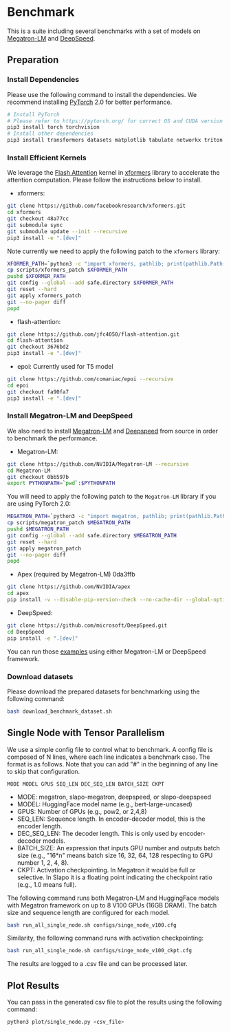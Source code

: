 <!--- Copyright Amazon.com, Inc. or its affiliates. All Rights Reserved. -->
<!--- SPDX-License-Identifier: Apache-2.0  -->

# Benchmark

This is a suite including several benchmarks with a set of models on [Megatron-LM](https://github.com/NVIDIA/Megatron-LM) and [DeepSpeed](https://github.com/microsoft/DeepSpeed).

## Preparation

### Install Dependencies

Please use the following command to install the dependencies. We recommend installing [PyTorch](https://pytorch.org/) 2.0 for better performance.

```bash
# Install PyTorch
# Please refer to https://pytorch.org/ for correct OS and CUDA version
pip3 install torch torchvision
# Install other dependencies
pip3 install transformers datasets matplotlib tabulate networkx triton pybind11
```

### Install Efficient Kernels

We leverage the [Flash Attention](https://arxiv.org/abs/2205.14135) kernel in [xformers](https://github.com/facebookresearch/xformers) library to accelerate the attention computation. Please follow the instructions below to install.

- xformers:
```bash
git clone https://github.com/facebookresearch/xformers.git
cd xformers
git checkout 48a77cc
git submodule sync 
git submodule update --init --recursive
pip3 install -e ".[dev]"
```

Note currently we need to apply the following patch to the `xformers` library:
```bash
XFORMER_PATH=`python3 -c "import xformers, pathlib; print(pathlib.Path(xformers.__path__[0]).parent)"`
cp scripts/xformers_patch $XFORMER_PATH
pushd $XFORMER_PATH
git config --global --add safe.directory $XFORMER_PATH
git reset --hard
git apply xformers_patch
git --no-pager diff
popd
```

- flash-attention:
```bash
git clone https://github.com/jfc4050/flash-attention.git
cd flash-attention
git checkout 3676bd2
pip3 install -e ".[dev]"
```

- epoi: Currently used for T5 model
```bash
git clone https://github.com/comaniac/epoi --recursive
cd epoi
git checkout fa90fa7
pip3 install -e ".[dev]"
```

### Install Megatron-LM and DeepSpeed

We also need to install [Megatron-LM](https://github.com/NVIDIA/Megatron-LM) and [Deepspeed](https://github.com/microsoft/DeepSpeed) from source in order to benchmark the performance.

- Megatron-LM:
```bash
git clone https://github.com/NVIDIA/Megatron-LM --recursive
cd Megatron-LM
git checkout 0bb597b
export PYTHONPATH=`pwd`:$PYTHONPATH
```

You will need to apply the following patch to the `Megatron-LM` library if you are using PyTorch 2.0:

```bash
MEGATRON_PATH=`python3 -c "import megatron, pathlib; print(pathlib.Path(megatron.__path__[0]).parent)"`
cp scripts/megatron_patch $MEGATRON_PATH
pushd $MEGATRON_PATH
git config --global --add safe.directory $MEGATRON_PATH
git reset --hard
git apply megatron_patch
git --no-pager diff
popd
```

- Apex (required by Megatron-LM) 0da3ffb
```bash
git clone https://github.com/NVIDIA/apex
cd apex
pip install -v --disable-pip-version-check --no-cache-dir --global-option="--cpp_ext" --global-option="--cuda_ext" ./
```

- DeepSpeed:
```bash
git clone https://github.com/microsoft/DeepSpeed.git
cd DeepSpeed
pip install -e ".[dev]"
```

You can run those [examples](../examples/) using either Megatron-LM or DeepSpeed framework.


### Download datasets

Please download the prepared datasets for benchmarking using the following command:

```bash
bash download_benchmark_dataset.sh
```

## Single Node with Tensor Parallelism

We use a simple config file to control what to benchmark. A config file
is composed of N lines, where each line indicates a benchmark case.
The format is as follows. Note that you can add "#" in the beginning of
any line to skip that configuration.

```
MODE MODEL GPUS SEQ_LEN DEC_SEQ_LEN BATCH_SIZE CKPT
```

* MODE: megatron, slapo-megatron, deepspeed, or slapo-deepspeed
* MODEL: HuggingFace model name (e.g., bert-large-uncased)
* GPUS: Number of GPUs (e.g., pow2, or 2,4,8)
* SEQ_LEN: Sequence length. In encoder-decoder model, this is the encoder length.
* DEC_SEQ_LEN: The decoder length. This is only used by encoder-decoder models.
* BATCH_SIZE: An expression that inputs GPU number and outputs batch size
  (e.g., "16*n" means batch size 16, 32, 64, 128 respecting to GPU number 1, 2, 4, 8).
* CKPT: Activation checkpointing. In Megatron it would be full or selective. In Slapo
  it is a floating point indicating the checkpoint ratio (e.g., 1.0 means full).

The following command runs both Megatron-LM and HuggingFace models
with Megatron framework on up to 8 V100 GPUs (16GB DRAM).
The batch size and sequence length are configured for each model.

```bash
bash run_all_single_node.sh configs/singe_node_v100.cfg
```

Similarity, the following command runs with activation checkpointing:

```bash
bash run_all_single_node.sh configs/singe_node_v100_ckpt.cfg
```

The results are logged to a .csv file and can be processed later.


## Plot Results

You can pass in the generated csv file to plot the results using the following command:

```bash
python3 plot/single_node.py <csv_file>
```
